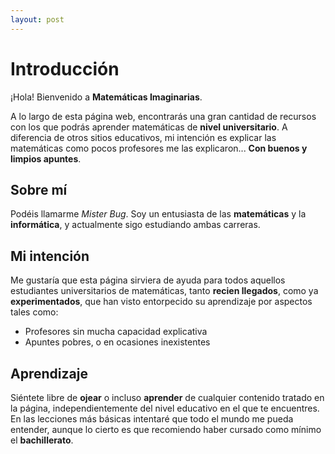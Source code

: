 ```yaml
---
layout: post
---
```


# Introducción

¡Hola! Bienvenido a **Matemáticas Imaginarias**.

A lo largo de esta página web, encontrarás una gran cantidad de recursos con los que podrás aprender matemáticas de **nivel universitario**. A diferencia de otros sitios educativos, mi intención es explicar las matemáticas como pocos profesores me las explicaron... **Con buenos y limpios apuntes**.

## Sobre mí

Podéis llamarme *Mister Bug*. Soy un entusiasta de las **matemáticas** y la **informática**, y actualmente sigo estudiando ambas carreras. 

## Mi intención

Me gustaría que esta página sirviera de ayuda para todos aquellos estudiantes universitarios de matemáticas, tanto **recien llegados**, como ya **experimentados**, que han visto entorpecido su aprendizaje por aspectos tales como:

- Profesores sin mucha capacidad explicativa
- Apuntes pobres, o en ocasiones inexistentes

## Aprendizaje

Siéntete libre de **ojear** o incluso **aprender** de cualquier contenido tratado en la página, independientemente del nivel educativo en el que te encuentres. En las lecciones más básicas intentaré que todo el mundo me pueda entender, aunque lo cierto es que recomiendo haber cursado como mínimo el **bachillerato**.


